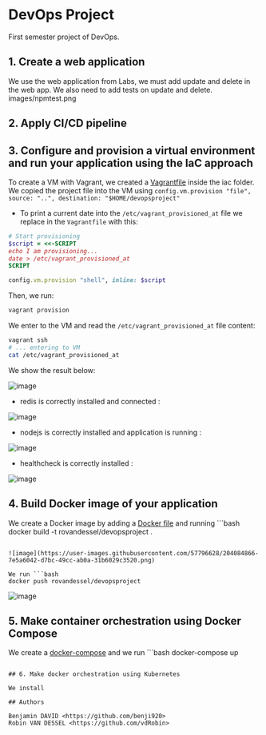# DevOps Project

First semester project of DevOps.

## 1. Create a web application
We use the web application from Labs, we must add update and delete in the web app.
We also need to add tests on update and delete.
images/npmtest.png
## 2. Apply CI/CD pipeline

## 3. Configure and provision a virtual environment and run your application using the IaC approach

To create a VM with Vagrant, we created a [Vagrantfile](./iac/Vagrantfile) inside the iac folder. 
We copied the project file into the VM using `config.vm.provision "file", source: "..", destination: "$HOME/devopsproject"` 

* To print a current date into the `/etc/vagrant_provisioned_at` file we replace in the `Vagrantfile` with this:

```ruby
# Start provisioning
$script = <<-SCRIPT
echo I am provisioning...
date > /etc/vagrant_provisioned_at
SCRIPT

config.vm.provision "shell", inline: $script
```

Then, we run:

```bash
vagrant provision
```

We enter to the VM and read the `/etc/vagrant_provisioned_at` file content:

```bash
vagrant ssh
# ... entering to VM
cat /etc/vagrant_provisioned_at
```
We show the result below:

![image](https://user-images.githubusercontent.com/57796628/203652239-2057ee26-7bdb-4aaf-88c8-2fb773a3dda9.png)

* redis is correctly installed and connected :

![image](https://user-images.githubusercontent.com/57796628/203652686-58eb14c1-c86b-46b6-9f95-eebb42c6a3df.png)

* nodejs is correctly installed and application is running :

![image](https://user-images.githubusercontent.com/57796628/203658341-b05152ff-cc65-4029-8843-d6beaa59b87c.png)

* healthcheck is correctly installed :

![image](https://user-images.githubusercontent.com/57796628/203654346-c97824a5-8770-4f75-b172-eb4e6f226775.png)

## 4. Build Docker image of your application

We create a Docker image by adding a [Docker file](./Dockerfile) and running ```bash
docker build -t rovandessel/devopsproject .
```

![image](https://user-images.githubusercontent.com/57796628/204084866-7e5a6042-d7bc-49cc-ab0a-31b6029c3520.png)

We run ```bash
docker push rovandessel/devopsproject
```

![image](https://user-images.githubusercontent.com/57796628/204085128-1289cf5c-ae06-4a21-8b29-d48a140e6091.png)

## 5. Make container orchestration using Docker Compose

We create a [docker-compose](./docker-compose.yml) and we run ```bash
docker-compose up
```

## 6. Make docker orchestration using Kubernetes

We install 

## Authors

Benjamin DAVID <https://github.com/benji920>
Robin VAN DESSEL <https://github.com/vdRobin>

